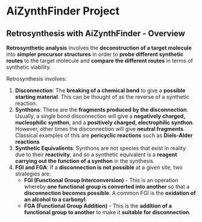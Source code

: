# AiZynthFinder Project

## Retrosynthesis with AiZynthFinder - Overview

**Retrosynthetic analysis** involves the **deconstruction of a target molecule** into **simpler precursor structures** in order to **probe different synthetic routes** to the target molecule and **compare the different routes** in terms of synthetic viability.

Retrosynthesis involves:
1. **Disconnection**: The **breaking of a chemical bond** to give a **possible starting material**. This can be thought of as the reverse of a synthetic reaction.
2. **Synthons**: These are the **fragments produced by the disconnection**. Usually, a single bond disconnection will give a **negatively charged, nucleophilic synthon**, and a **positively charged, electrophilic synthon**. However, other times the disconnection will give **neutral fragments**. Classical examples of this are **pericyclic reactions** such as **Diels-Alder reactions**
3. **Synthetic Equivalients**: Synthons are not species that exist in reality due to their **reactivity**, and so a synthetic equivalent is a **reagent carrying out the function of a synthon** in the synthesis.
4. **FGI and FGA**: If a **disconnection is not possible** at a given site, two strategies are:
   * **FGI (Functional Group Interconversion)** - This is an operation whereby **one functional group is converted into another** so that a **disconnection becomes possible**. A common FGI is the **oxidation of an alcohol to a carbonyl**.
   * **FGA (Functional Group Addition)** -  This is the **addition of a functional group to another** to make it **suitable for disconnection**.
